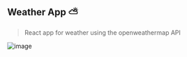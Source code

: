 ## Weather App ⛅

> React app for weather using the openweathermap API 


![image](https://user-images.githubusercontent.com/71273441/151388833-82126661-5123-498b-8667-eaf12855d4ed.png)

